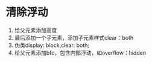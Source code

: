 # 清除浮动

1. 给父元素添加高度
2. 最后添加一个子元素，添加子元素样式clear：both
3. 伪类display: block,clear: both;
4. 给父元素添加bfc，包含内部浮动，如overflow：hidden